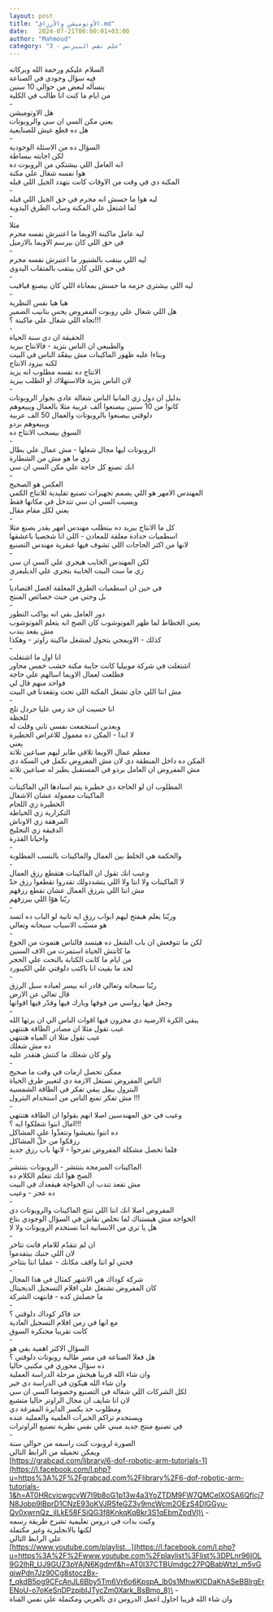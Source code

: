 ```yaml
---
layout: post
title: "الأوتوميشن والأرزاق.md"
date:   2024-07-21T00:00:01+03:00
author: "Mahmoud"
category: "3 - علم نفس البيزنس"
---
```

السلام عليكم ورحمة الله وبركاته\
فيه سؤال وجودي في الصناعة\
بنسأله لبعض من حوالي 10 سنين\
من ايام ما كنت انا طالب في الكلية\
-\
هل الاوتوميشن\
يعني مكن السي ان سي والروبوتات\
هل ده قطع عيش للصنايعية\
-\
السؤال ده من الاسئلة الوجودية\
لكن اجابته ببساطة\
انه العامل اللي بيشتكي من الروبوت ده\
هوا نفسه شغال علي مكنة\
المكنة دي في وقت من الاوقات كانت بتهدد الجيل اللي
قبله\
-\
ليه هوا ما حسش انه مجرم في حق الجيل اللي قبله\
لما اشتغل علي المكنة وساب الطرق اليدوية\
-\
مثلا\
ليه عامل ماكينة الاويما ما اعتبرش نفسه مجرم\
في حق اللي كان بيرسم الاويما بالازميل\
-\
ليه اللي بيتقب بالشنيور ما اعتبرش نفسه مجرم\
في حق اللي كان بيتقب بالمتقاب اليدوي\
-\
ليه اللي بيشتري جزمة ما حسش بمعاناة اللي كان بيصنع
قباقيب\
-\
هيا هيا نفس النظرية\
هل اللي شغال علي روبوت المفروض يحس بتانيب الضمير\
تجاه اللي شغال علي ماكينة ؟!!!\
-\
الحقيقة ان دي سنة الحياة\
والطبيعي ان الناس بتزيد - فالانتاج بيزيد\
وبناءا عليه ظهور الماكينات مش بيقعّد الناس في
البيت\
لكنه بيزود الانتاج\
الانتاج ده نفسه مطلوب انه يزيد\
لان الناس بتزيد فالاستهلاك او الطلب بيزيد\
-\
بدليل ان دول زي المانيا الناس شغالة عادي بجوار
الروبوتات\
كانوا من 10 سنين بيصنعوا ألف عربية مثلا بالعمال
ويبيعوهم\
دلوقتي بيصنعوا بالروبوتات والعمال 50 الف عربية\
ويبيعوهم بردو\
السوق بيسحب الانتاج ده\
-\
الروبوتات ليها مجال شغلها - مش عمال علي بطال\
زي ما هو مش من الشطارة\
انك تصنع كل حاجة علي مكن السي ان سي\
-\
العكس هو الصحيح\
المهندس الامهر هو اللي يصمم تجهيزات تصنيع تقليدية
للانتاج الكمي\
ويسيب السي ان سي تتدخل في مكانها فقط\
يعني لكل مقام مقال\
-\
كل ما الانتاج بيزيد ده بيتطلب مهندس امهر يقدر يصنع
مثلا\
اسطمبات حدادة مغلقة للمعادن - اللي انا شخصيا
باعشقها\
لانها من اكتر الحاجات اللي تشوف فيها عبقرية مهندس
التصنيع\
-\
لكن المهندس الخايب هيجري علي السي ان سي\
زي ما ست البيت الخايبة بتجري علي الديليفري\
-\
في حين ان اسطمبات الطرق المغلقة افضل اقتصاديا\
بل وحتي من حيث خصائص المنتج\
-\
دور العامل بقي انه يواكب التطور\
يعني الخطاط لما ظهر الفوتوشوب كان الصح انه يتعلم
الفوتوشوب\
مش يقعد يندب\
كذلك - الاويمجي يتحول لمشغل ماكينة راوتر - وهكذا\
-\
انا اول ما اشتغلت\
اشتغلت في شركة موبيليا كانت جايبة مكنة خشب خمس
محاور\
فطلعت لعمال الاويما اسالهم علي حاجة\
فواحد منهم قال لي\
مش انتا اللي جاي تشغل المكنة اللي تحت وتقعدنا في
البيت\
-\
انا حسيت ان حد رمي عليا جردل تلج\
للحظة\
وبعدين استجمعت نفسي تاني وقلت له\
لا ابدا - المكن ده معمول للاغراض الخطيرة\
يعني\
معظم عمال الاويما تلاقي طاير ليهم صباعين تلاتة\
المكن ده داخل المنطقة دي لان مش المفروض نكمل في السكة
دي\
مش المفروض ان العامل بردو في المستقبل يطير له صباعين
تلاتة\
-\
المطلوب ان لو الحاجة دي خطيرة يتم اسنادها الي
الماكينات\
الماكينات معمولة عشان الاشغال\
الخطيرة زي اللحام\
التكرارية زي الخياطة\
المرهقة زي الاوناش\
الدقيقة زي التجليخ\
واحيانا القذرة\
-\
والحكمة هي الخلط بين العمال والماكينات بالنسب
المطلوبة\
-\
وعيب انك تقول ان الماكينات هتقطع رزق العمال\
لا الماكينات ولا انتا ولا اللي يتشددولك تقدروا تقطعوا
رزق حدّ\
مش انتا اللي بترزق العمال عشان تقطع رزقهم\
ربّنا هوّا اللي بيرزقهم\
-\
وربّنا يعلم هيفتح ليهم ابواب رزق ايه تانية لو الباب ده
اتسد\
هو مسبّب الاسباب سبحانه وتعالي\
-\
لكن ما تتوقعش ان باب الشغل ده هيتسد فالناس هتموت من
الجوع\
ما كانتش الحياة استمرت من الاف السنين\
من ايام ما كانت الكتابة بالنحت علي الحجر\
لحد ما بقيت انا باكتب دلوقتي علي الكيبورد\
-\
ربّنا سبحانه وتعالي قادر انه ييسر لعباده سبل
الرزق\
قال تعالي عن الارض\
وجعل فيها رواسي من فوقها وبارك فيها وقدّر فيها
اقواتها\
-\
يبقي الكرة الارضية دي مخزون فيها اقوات الناس الي ان
يرثها الله\
عيب تقول مثلا ان مصادر الطاقة هتنتهي\
عيب تقول مثلا ان المياه هتنتهي\
ده مش شغلك\
ولو كان شغلك ما كنتش هتقدر عليه\
-\
ممكن تحصل ازمات في وقت ما صحيح\
الناس المفروض تستغل الازمة دي لتغيير طرق الحياة\
البترول بيقل يبقي تفكر في الطاقة الشمسية\
مش تفكر تمنع الناس من استخدام البترول !!!\
-\
وعيب في حق المهندسين اصلا انهم يقولوا ان الطاقة
هتنتهي\
امال انتوا شغلكوا ايه ؟!!!\
ده انتوا بتعيشوا وتتغذّوا علي المشاكل\
رزقكوا من حلّ المشاكل\
فلما تحصل مشكلة المفروض تفرحوا - لانها باب رزق
جديد\
-\
الماكينات المبرمجة بتنتشر - الروبوتات بتنتشر\
الصح هوا انك تتعلم الكلام ده\
مش تقعد تندب ان الخواجة هيقعدك في البيت\
ده عجز - وعيب\
-\
المفروض اصلا انك انتا اللي تنتج الماكينات والروبوتات
دي\
الخواجة مش هيستناك لما تخلص نقاش في السؤال الوجودي
بتاع\
هل يا تري من الانسانية اننا نستخدم الروبوتات ولا
لا\
-\
ان لم تتقدّم للامام فانت تتاخر\
لان اللي جنبك بيتقدموا\
فحتي لو انتا واقف مكانك - عمليا انتا بتتاخر\
-\
شركة كوداك هي الاشهر كمثال في هذا المجال\
كان المفروض تشتغل علي افلام التسجيل الديجيتال\
ما حصلش كده - فانتهت الشركة\
-\
حد فاكر كوداك دلوقتي ؟\
مع انها في زمن افلام التسجيل العادية\
كانت تقريبا محتكرة السوق\
-\
السؤال الاكثر اهمية بقي هو\
هل فعلا الصناعة في مصر طالبة روبوتات دلوقتي ؟\
ده سؤال محوري في مكتبي حاليا\
وان شاء الله قريبا هيخش مرحلة الدراسة العملية\
وان شاء الله هيكون في الدراسة دي خير\
لكل الشركات اللي شغالة في التصنيع وخصوصا السي ان
سي\
لان انا شايف ان مجال الراوتر حاليا متشبع\
ومطلوب حد يكسر الدايرة المفرغة دي\
ويستخدم تراكم الخبرات العلمية والعملية عنده\
في تصنيع منتج جديد مبني علي نفس نظرية تصنيع
الراوترات\
-\
الصورة لروبوت كنت راسمه من حوالي سنة\
ويمكن تحميله من الرابط التالي\
[https://grabcad.com/library/6-dof-robotic-arm-tutorials-1](https://l.facebook.com/l.php?u=https%3A%2F%2Fgrabcad.com%2Flibrary%2F6-dof-robotic-arm-tutorials-1&h=AT0HRcvicwgcvW7I9b8oG1p13w4a3YoZTDM9FW7QMCelXOSA6Qflcj7N8Jobp9lBprD1CNzE93oKVJRSfeGZ3v9mcWcm2OEzS4DlGGyu-Qv0xwrnQz_jlLkE58FSiQG3f8KnkqKqBkr3S1qEbmZpdVI)\
-\
وكنت بدات في دروس تعليمية تشرح طريقة رسمه\
لكنها بالانجليزية وغير مكتملة\
علي الرابط التالي\
[https://www.youtube.com/playlist...](https://l.facebook.com/l.php?u=https%3A%2F%2Fwww.youtube.com%2Fplaylist%3Flist%3DPLnr96IOL9G2IhR_UJ9GUZ3pYAjN6Kgdmf&h=AT0l37CTBUmdgc27PQBabWtzl_m5vGqiwPdn7Jz90Cg8stoczBx-f_qkdB5pg9CFcAnJL6Bby5Tm6Vr6o6KpspA_lb0s1MhwKICDaKhASeBBIrgErENoU-o7oKeSnDPzpibIJTycZm0Xark_BsBmo_8)\
-\
وان شاء الله قريبا احاول اعمل الدروس دي بالعربي ومكتملة
علي نفس القناة
